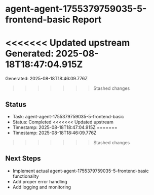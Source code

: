 # agent-agent-1755379759035-5-frontend-basic Report

<<<<<<< Updated upstream
Generated: 2025-08-18T18:47:04.915Z
=======
Generated: 2025-08-18T18:46:09.776Z
>>>>>>> Stashed changes

## Status
- Task: agent-agent-1755379759035-5-frontend-basic
- Status: Completed
<<<<<<< Updated upstream
- Timestamp: 2025-08-18T18:47:04.915Z
=======
- Timestamp: 2025-08-18T18:46:09.776Z
>>>>>>> Stashed changes

## Next Steps
- Implement actual agent-agent-1755379759035-5-frontend-basic functionality
- Add proper error handling
- Add logging and monitoring
